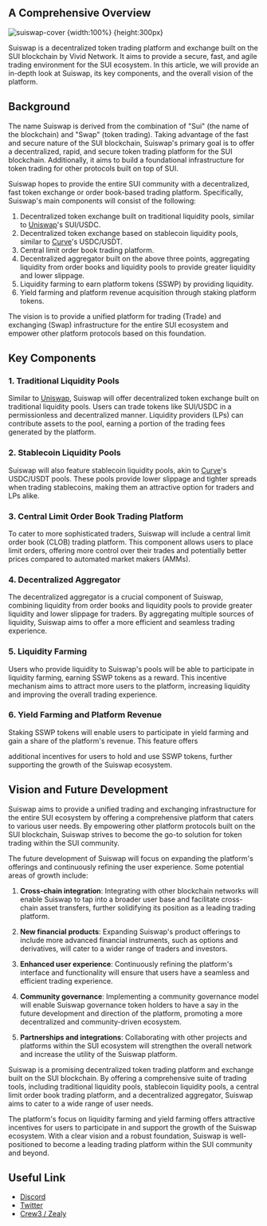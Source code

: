 ## A Comprehensive Overview

![suiswap-cover {width:100%} {height:300px}](/doc/images/introduction-to-suiswap-title.png)

Suiswap is a decentralized token trading platform and exchange built on the SUI blockchain by Vivid Network. It aims to provide a secure, fast, and agile trading environment for the SUI ecosystem. In this article, we will provide an in-depth look at Suiswap, its key components, and the overall vision of the platform.

## Background

The name Suiswap is derived from the combination of "Sui" (the name of the blockchain) and "Swap" (token trading). Taking advantage of the fast and secure nature of the SUI blockchain, Suiswap's primary goal is to offer a decentralized, rapid, and secure token trading platform for the SUI blockchain. Additionally, it aims to build a foundational infrastructure for token trading for other protocols built on top of SUI.

Suiswap hopes to provide the entire SUI community with a decentralized, fast token exchange or order book-based trading platform. Specifically, Suiswap's main components will consist of the following:

1. Decentralized token exchange built on traditional liquidity pools, similar to [Uniswap](https://uniswap.org/)'s SUI/USDC.
2. Decentralized token exchange based on stablecoin liquidity pools, similar to [Curve](https://curve.fi/)'s USDC/USDT.
3. Central limit order book trading platform.
4. Decentralized aggregator built on the above three points, aggregating liquidity from order books and liquidity pools to provide greater liquidity and lower slippage.
5. Liquidity farming to earn platform tokens (SSWP) by providing liquidity.
6. Yield farming and platform revenue acquisition through staking platform tokens.

The vision is to provide a unified platform for trading (Trade) and exchanging (Swap) infrastructure for the entire SUI ecosystem and empower other platform protocols based on this foundation.

## Key Components

### 1. Traditional Liquidity Pools

Similar to [Uniswap](https://uniswap.org/), Suiswap will offer decentralized token exchange built on traditional liquidity pools. Users can trade tokens like SUI/USDC in a permissionless and decentralized manner. Liquidity providers (LPs) can contribute assets to the pool, earning a portion of the trading fees generated by the platform.

### 2. Stablecoin Liquidity Pools

Suiswap will also feature stablecoin liquidity pools, akin to [Curve](https://curve.fi/)'s USDC/USDT pools. These pools provide lower slippage and tighter spreads when trading stablecoins, making them an attractive option for traders and LPs alike.

### 3. Central Limit Order Book Trading Platform

To cater to more sophisticated traders, Suiswap will include a central limit order book (CLOB) trading platform. This component allows users to place limit orders, offering more control over their trades and potentially better prices compared to automated market makers (AMMs).

### 4. Decentralized Aggregator

The decentralized aggregator is a crucial component of Suiswap, combining liquidity from order books and liquidity pools to provide greater liquidity and lower slippage for traders. By aggregating multiple sources of liquidity, Suiswap aims to offer a more efficient and seamless trading experience.

### 5. Liquidity Farming

Users who provide liquidity to Suiswap's pools will be able to participate in liquidity farming, earning SSWP tokens as a reward. This incentive mechanism aims to attract more users to the platform, increasing liquidity and improving the overall trading experience.

### 6. Yield Farming and Platform Revenue

Staking SSWP tokens will enable users to participate in yield farming and gain a share of the platform's revenue. This feature offers

additional incentives for users to hold and use SSWP tokens, further supporting the growth of the Suiswap ecosystem.

## Vision and Future Development

Suiswap aims to provide a unified trading and exchanging infrastructure for the entire SUI ecosystem by offering a comprehensive platform that caters to various user needs. By empowering other platform protocols built on the SUI blockchain, Suiswap strives to become the go-to solution for token trading within the SUI community.

The future development of Suiswap will focus on expanding the platform's offerings and continuously refining the user experience. Some potential areas of growth include:

1. **Cross-chain integration**: Integrating with other blockchain networks will enable Suiswap to tap into a broader user base and facilitate cross-chain asset transfers, further solidifying its position as a leading trading platform.

2. **New financial products**: Expanding Suiswap's product offerings to include more advanced financial instruments, such as options and derivatives, will cater to a wider range of traders and investors.

3. **Enhanced user experience**: Continuously refining the platform's interface and functionality will ensure that users have a seamless and efficient trading experience.

4. **Community governance**: Implementing a community governance model will enable Suiswap governance token holders to have a say in the future development and direction of the platform, promoting a more decentralized and community-driven ecosystem.

5. **Partnerships and integrations**: Collaborating with other projects and platforms within the SUI ecosystem will strengthen the overall network and increase the utility of the Suiswap platform.

Suiswap is a promising decentralized token trading platform and exchange built on the SUI blockchain. By offering a comprehensive suite of trading tools, including traditional liquidity pools, stablecoin liquidity pools, a central limit order book trading platform, and a decentralized aggregator, Suiswap aims to cater to a wide range of user needs.

The platform's focus on liquidity farming and yield farming offers attractive incentives for users to participate in and support the growth of the Suiswap ecosystem. With a clear vision and a robust foundation, Suiswap is well-positioned to become a leading trading platform within the SUI community and beyond.

## Useful Link 

- [Discord](https://discord.gg/suiswap)
- [Twitter](https://twitter.com/suiswap_app)
- [Crew3 / Zealy](https://zealy.io/c/suiswap-app/questboard)